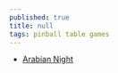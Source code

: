 ```yaml
---
published: true
title: null
tags: pinball table games
---
```

- [Arabian Night](https://youtu.be/u1y8MQQZZEE?feature=shared&t=2952)
